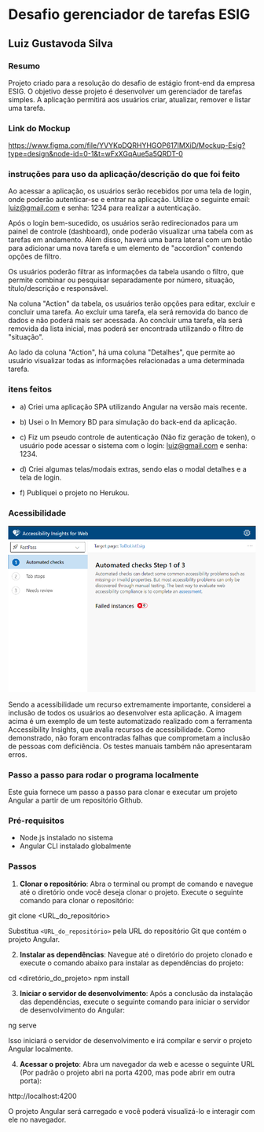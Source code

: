 # Desafio gerenciador de tarefas ESIG

## Luiz Gustavoda Silva

### Resumo
Projeto criado para a resolução do desafio de estágio front-end da empresa ESIG. O objetivo desse projeto é desenvolver um gerenciador de tarefas simples. A aplicação permitirá aos usuários criar,  atualizar, remover e listar uma tarefa.

### Link do Mockup

https://www.figma.com/file/YVYKpDQRHYHGOP617lMXiD/Mockup-Esig?type=design&node-id=0-1&t=wFxXGqAue5a5QRDT-0


### instruções para uso da aplicação/descrição do que foi feito

Ao acessar a aplicação, os usuários serão recebidos por uma tela de login, onde poderão autenticar-se e entrar na aplicação. Utilize o seguinte email: luiz@gmail.com e senha: 1234 para realizar a autenticação.

Após o login bem-sucedido, os usuários serão redirecionados para um painel de controle (dashboard), onde poderão visualizar uma tabela com as tarefas em andamento. Além disso, haverá uma barra lateral com um botão para adicionar uma nova tarefa e um elemento de "accordion" contendo opções de filtro.

Os usuários poderão filtrar as informações da tabela usando o filtro, que permite combinar ou pesquisar separadamente por número, situação, título/descrição e responsável.

Na coluna "Action" da tabela, os usuários terão opções para editar, excluir e concluir uma tarefa. Ao excluir uma tarefa, ela será removida do banco de dados e não poderá mais ser acessada. Ao concluir uma tarefa, ela será removida da lista inicial, mas poderá ser encontrada utilizando o filtro de "situação".

Ao lado da coluna "Action", há uma coluna "Detalhes", que permite ao usuário visualizar todas as informações relacionadas a uma determinada tarefa.
  

### itens feitos

- a) Criei uma aplicação SPA utilizando Angular na versão mais recente.

- b) Usei o In Memory BD para simulação do back-end da aplicação.

- c) Fiz um pseudo controle de autenticação (Não fiz geração de token), o usuário pode acessar o sistema com o login: luiz@gmail.com e senha: 1234. 

- d) Criei algumas telas/modais extras, sendo elas o modal detalhes e a tela de login.

- f) Publiquei o projeto no Herukou. 

### Acessibilidade

![Texto Alternativo](./src/assets/acessibilidade%20avalia%C3%A7%C3%A3o.png)


Sendo a acessibilidade um recurso extremamente importante, considerei a inclusão de todos os usuários ao desenvolver esta aplicação. A imagem acima é um exemplo de um teste automatizado realizado com a ferramenta Accessibility Insights, que avalia recursos de acessibilidade. Como demonstrado, não foram encontradas falhas que comprometam a inclusão de pessoas com deficiência. Os testes manuais também não apresentaram erros.


### Passo a passo para rodar o programa localmente

Este guia fornece um passo a passo para clonar e executar um projeto Angular a partir de um repositório Github.

### Pré-requisitos

- Node.js instalado no sistema
- Angular CLI instalado globalmente

### Passos

1. **Clonar o repositório**: Abra o terminal ou prompt de comando e navegue até o diretório onde você deseja clonar o projeto. Execute o seguinte comando para clonar o repositório:

git clone <URL_do_repositório>

Substitua `<URL_do_repositório>` pela URL do repositório Git que contém o projeto Angular.

2. **Instalar as dependências**: Navegue até o diretório do projeto clonado e execute o comando abaixo para instalar as dependências do projeto:

cd <diretório_do_projeto>
npm install


3. **Iniciar o servidor de desenvolvimento**: Após a conclusão da instalação das dependências, execute o seguinte comando para iniciar o servidor de desenvolvimento do Angular:

ng serve


Isso iniciará o servidor de desenvolvimento e irá compilar e servir o projeto Angular localmente.

4. **Acessar o projeto**: Abra um navegador da web e acesse o seguinte URL (Por padrão o projeto abri na porta 4200, mas pode abrir em outra porta):

http://localhost:4200


O projeto Angular será carregado e você poderá visualizá-lo e interagir com ele no navegador.


